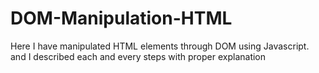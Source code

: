 # DOM-Manipulation-HTML

Here I have manipulated HTML elements through DOM using Javascript.
and I described each and every steps with proper explanation
